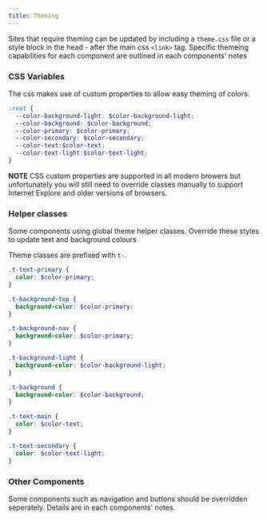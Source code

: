 ```yaml
---
title: Theming
---
```


Sites that require theming can be updated by including a `theme.css` file or a style block in the head - after the main css `<link>` tag. Specific themeing capabilities for each component are outlined in each components' notes

### CSS Variables

The css makes use of custom properties to allow easy theming of colors.

```scss
:root {
  --color-background-light: $color-background-light;
  --color-background: $color-background;
  --color-primary: $color-primary;
  --color-secondary: $color-secondary;
  --color-text:$color-text;
  --color-text-light:$color-text-light;
}
```

**NOTE** 
CSS custom properties are supported in all modern browers but unfortunately you will still need to override classes manually to support Internet Explore and older versions of browsers.

### Helper classes
Some components using global theme helper classes. Override these styles to update text and background colours

Theme classes are prefixed with `t-`.

```scss
.t-text-primary {
  color: $color-primary;
}

.t-background-top {
  background-color: $color-primary;
}

.t-background-nav {
  background-color: $color-primary;
}

.t-background-light {
  background-color: $color-background-light;
}

.t-background {
  background-color: $color-background;
}

.t-text-main {
  color: $color-text;
}

.t-text-secondary {
  color: $color-text-light;
}
```

### Other Components

Some components such as navigation and buttons should be overridden seperately. Details are in each components' notes.
